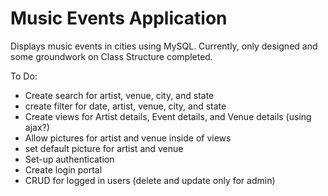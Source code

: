 # Music Events Application
Displays music events in cities using MySQL. Currently, only designed and some groundwork on Class Structure completed.

To Do:
- Create search for artist, venue, city, and state
- create filter for date, artist, venue, city, and state
- Create views for Artist details, Event details, and Venue details (using ajax?)
- Allow pictures for artist and venue inside of views
- set default picture for artist and venue 
- Set-up authentication
- Create login portal
- CRUD for logged in users (delete and update only for admin)
